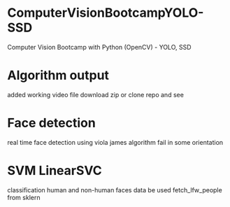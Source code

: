 # ComputerVisionBootcampYOLO-SSD
Computer Vision Bootcamp with Python (OpenCV) - YOLO, SSD

# Algorithm output

added working video file download zip or clone repo and see

# Face detection

real time face detection using viola james algorithm fail in some orientation 

# SVM LinearSVC
classification human and non-human faces data be used fetch_lfw_people from sklern 